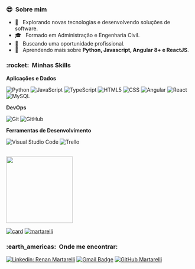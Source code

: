 **<h3>  😎  &nbsp;Sobre mim </h3>**

- 🤔 &nbsp; Explorando novas tecnologias e desenvolvendo soluções de software.
- 🎓 &nbsp; Formado em Administração e Engenharia Civil.
- 💼 &nbsp; Buscando uma oportunidade profissional.
- 🌱 &nbsp; Aprendendo mais sobre **Python, Javascript, Angular 8+ e ReactJS**.

<h3> :rocket: &nbsp;Minhas Skills </h3>

**Aplicações e Dados**

  ![Python](https://img.shields.io/badge/-Python-333333?style=flat&logo=python)
  ![JavaScript](https://img.shields.io/badge/-JavaScript-333333?style=flat&logo=javascript)
  ![TypeScript](https://img.shields.io/badge/-TypeScript-333333?style=flat&logo=typescript)
  ![HTML5](https://img.shields.io/badge/-HTML5-333333?style=flat&logo=HTML5)
  ![CSS](https://img.shields.io/badge/-CSS-333333?style=flat&logo=CSS3&logoColor=1572B6)
  ![Angular](https://img.shields.io/badge/-Angular-333333?style=flat&logo=angular)
  ![React](https://img.shields.io/badge/-React-333333?style=flat&logo=react)
  ![MySQL](https://img.shields.io/badge/-MySQL-333333?style=flat&logo=mysql)


**DevOps**

  ![Git](https://img.shields.io/badge/-Git-333333?style=flat&logo=git)
  ![GitHub](https://img.shields.io/badge/-GitHub-333333?style=flat&logo=github)

**Ferramentas de Desenvolvimento**

  ![Visual Studio Code](https://img.shields.io/badge/-Visual%20Studio%20Code-333333?style=flat&logo=visual-studio-code&logoColor=007ACC)
  ![Trello](https://img.shields.io/badge/-Trello-333333?style=flat&logo=trello&logoColor=007ACC)

<br/>

<a href="https://github.com/martarelli">
  <img height="180em" src="https://github-readme-stats.vercel.app/api?username=martarelli&theme=dark&show_icons=true" />
</a>

<br/>

[![card](https://github-readme-stats.vercel.app/api?username=Martarelli&theme=default&show_icons=true)](https://github.com/martarelli/)
[![martarelli](https://github-readme-stats.vercel.app/api/top-langs/?username=Martarelli&hide=html&layout=compact=true&theme=dark)](https://github.com/martarelli/)

<h3> :earth_americas: &nbsp;Onde me encontrar: </h3> 

[![Linkedin: Renan Martarelli](https://img.shields.io/badge/-Martarelli-blue?style=flat-square&logo=Linkedin&logoColor=white&link=https://www.linkedin.com/in/rmartarelli/)](https://www.linkedin.com/in/rmartarelli/)
[![Gmail Badge](https://img.shields.io/badge/-Martarelli-006bed?style=flat-square&logo=Gmail&logoColor=white&link=mailto:renanmartarelli@gmail.com)](mailto:renanmartarelli@gmail.com)
[![GitHub Martarelli]( https://img.shields.io/github/followers/martarelli?label=follow&style=social)](https://github.com/Martarelli)
<!--
**Martarelli/martarelli** is a ✨ _special_ ✨ repository because its `README.md` (this file) appears on your GitHub profile.

Here are some ideas to get you started:

- 🔭 I’m currently working on ...
- 🌱 I’m currently learning ...
- 👯 I’m looking to collaborate on ...
- 🤔 I’m looking for help with ...
- 💬 Ask me about ...
- 📫 How to reach me: ...
- 😄 Pronouns: ...
- ⚡ Fun fact: ...
-->
